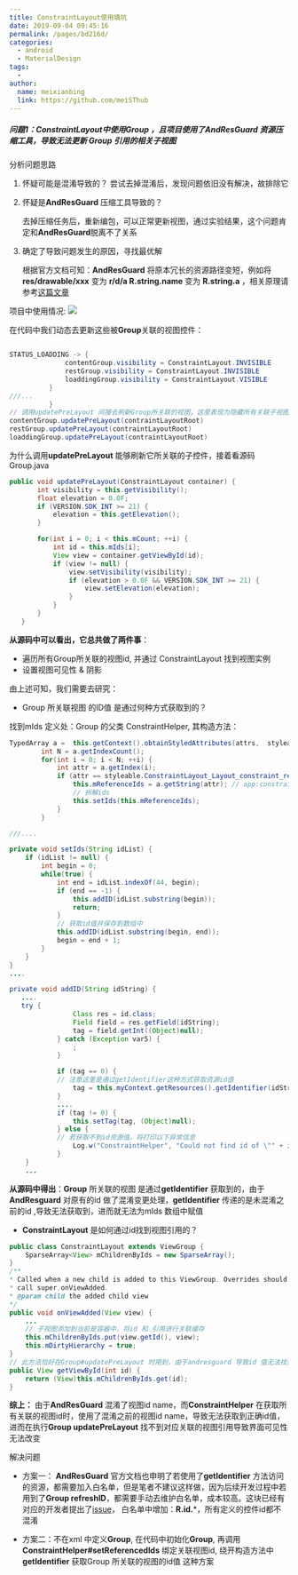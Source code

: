 ```yaml
---
title: ConstraintLayout使用填坑
date: 2019-09-04 09:45:16
permalink: /pages/bd216d/
categories:
  - android
  - MaterialDesign
tags:
  - 
author: 
  name: meixianbing
  link: https://github.com/meiSThub
---
```

##### 问题1：ConstraintLayout中使用Group ，且项目使用了AndResGuard 资源压缩工具，导致无法更新 Group 引用的相关子视图
分析问题思路

1. 怀疑可能是混淆导致的？
尝试去掉混淆后，发现问题依旧没有解决，故排除它


2. 怀疑是**AndResGuard** 压缩工具导致的？

    去掉压缩任务后，重新编包，可以正常更新视图，通过实验结果，这个问题肯定和**AndResGuard**脱离不了关系


3. 确定了导致问题发生的原因，寻找最优解

    根据官方文档可知：**AndResGuard** 将原本冗长的资源路径变短，例如将**res/drawable/xxx** 变为 **r/d/a R.string.name** 变为 **R.string.a** ，相关原理请参考[这篇文章](https://mp.weixin.qq.com/s?__biz=MzAwNDY1ODY2OQ==&mid=208135658&idx=1&sn=ac9bd6b4927e9e82f9fa14e396183a8f#rd)

项目中使用情况:
![](https://user-gold-cdn.xitu.io/2018/6/26/1643cc5d929d90c3?imageView2/0/w/1280/h/960/format/webp/ignore-error/1)

在代码中我们动态去更新这些被**Group**关联的视图控件：

``` java

STATUS_LOADDING -> {
              contentGroup.visibility = ConstraintLayout.INVISIBLE
              restGroup.visibility = ConstraintLayout.INVISIBLE
              loaddingGroup.visibility = ConstraintLayout.VISIBLE
          }
///...
          }
// 调用updatePreLayout 间接去刷新Group所关联的视图，这里表现为隐藏所有关联子视图
contentGroup.updatePreLayout(contraintLayoutRoot)
restGroup.updatePreLayout(contraintLayoutRoot)
loaddingGroup.updatePreLayout(contraintLayoutRoot)

```

为什么调用**updatePreLayout** 能够刷新它所关联的子控件，接着看源码Group.java
``` java
public void updatePreLayout(ConstraintLayout container) {
       int visibility = this.getVisibility();
       float elevation = 0.0F;
       if (VERSION.SDK_INT >= 21) {
           elevation = this.getElevation();
       }

       for(int i = 0; i < this.mCount; ++i) {
           int id = this.mIds[i];
           View view = container.getViewById(id);
           if (view != null) {
               view.setVisibility(visibility);
               if (elevation > 0.0F && VERSION.SDK_INT >= 21) {
                   view.setElevation(elevation);
               }
           }
       }
   }

```

**从源码中可以看出，它总共做了两件事**：

* 遍历所有Group所关联的视图id, 并通过 ConstraintLayout 找到视图实例
* 设置视图可见性 & 阴影

由上述可知，我们需要去研究：
* Group 所关联视图 的ID值 是通过何种方式获取到的？

找到mIds 定义处：Group 的父类 ConstraintHelper, 其构造方法：

``` java
TypedArray a =  this.getContext().obtainStyledAttributes(attrs,  styleable.ConstraintLayout_Layout);
        int N = a.getIndexCount();
        for(int i = 0; i < N; ++i) {
            int attr = a.getIndex(i);
            if (attr == styleable.ConstraintLayout_Layout_constraint_referenced_ids) {
                this.mReferenceIds = a.getString(attr); // app:constraint_referenced_ids配置的字符串
                // 拆解ids
                this.setIds(this.mReferenceIds);
            }
        }

///....

private void setIds(String idList) {
    if (idList != null) {
        int begin = 0;
        while(true) {
            int end = idList.indexOf(44, begin);
            if (end == -1) {
                this.addID(idList.substring(begin));
                return;
            }
            // 获取id值并保存到数组中
            this.addID(idList.substring(begin, end));
            begin = end + 1;
        }
    }
}
....

private void addID(String idString) {
   ....
   try {
                Class res = id.class;
                Field field = res.getField(idString);
                tag = field.getInt((Object)null);
            } catch (Exception var5) {
                ;
            }

            if (tag == 0) {
            // 注意这里是通过getIdentifier这种方式获取资源id值
                tag = this.myContext.getResources().getIdentifier(idString, "id", this.myContext.getPackageName());
            }
            ....
            if (tag != 0) {
                this.setTag(tag, (Object)null);
            } else {
            // 若获取不到id资源值，将打印以下异常信息
                Log.w("ConstraintHelper", "Could not find id of \"" + idString + "\"");
            }
    }
    ...

```

**从源码中得出**：**Group** 所关联的视图 是通过**getIdentifier** 获取到的，由于**AndResguard** 对原有的id 做了混淆变更处理，**getIdentifier** 传递的是未混淆之前的id ,导致无法获取到，进而就无法为mIds 数组中赋值

* **ConstraintLayout** 是如何通过id找到视图引用的？

``` java
public class ConstraintLayout extends ViewGroup {
    SparseArray<View> mChildrenByIds = new SparseArray();
}
/**
* Called when a new child is added to this ViewGroup. Overrides should always
* call super.onViewAdded.
* @param child the added child view
*/
public void onViewAdded(View view) {
    ...
    // 子视图添加到当前是容器中，将id 和 引用进行关联缓存
    this.mChildrenByIds.put(view.getId(), view);
    this.mDirtyHierarchy = true;
}
// 此方法恰好在Group#updatePreLayout 时用到，由于andresguard 导致id 值无法找到，所以也就没法找到对应的视图引用，进而也就无法更新关联视图的可见性
public View getViewById(int id) {
    return (View)this.mChildrenByIds.get(id);
}
```

**综上：** 由于**AndResGuard** 混淆了视图id name，而**ConstraintHelper** 在获取所有关联的视图id时，使用了混淆之前的视图id name，导致无法获取到正确id值，进而在执行**Group updatePreLayout** 找不到对应关联的视图引用导致界面可见性无法改变

解决问题

* 方案一： **AndResGuard** 官方文档也申明了若使用了**getIdentifier** 方法访问的资源，都需要加入白名单，但是笔者不建议这样做，因为后续开发过程中若用到了**Group refreshID**，都需要手动去维护白名单，成本较高。这块已经有对应的开发者提出了[issue](https://github.com/shwenzhang/AndResGuard/issues/264)，
白名单中增加：**R.id.***，所有定义的控件id都不混淆

* 方案二：不在xml 中定义**Group**, 在代码中初始化**Group**, 再调用**ConstraintHelper#setReferencedIds** 绑定关联视图id, 绕开构造方法中**getIdentifier** 获取Group 所关联的视图的id值 这种方案
